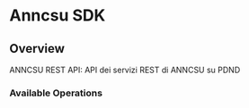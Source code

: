 # Anncsu SDK

## Overview

ANNCSU REST API: API dei servizi REST di ANNCSU su PDND

### Available Operations
